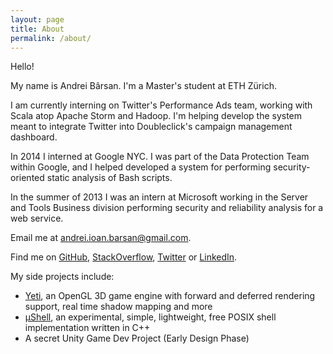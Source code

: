 ```yaml
---
layout: page
title: About
permalink: /about/
---
```


Hello!

My name is Andrei Bârsan. I'm a Master's student at ETH Zürich.

I am currently interning on Twitter's Performance Ads team, working with Scala
atop Apache Storm and Hadoop.  I'm helping develop the system meant to
integrate Twitter into Doubleclick's campaign management dashboard.

In 2014 I interned at Google NYC. I was part of the Data Protection Team within
Google, and I helped developed a system for performing security-oriented static
analysis of Bash scripts.

In the summer of 2013 I was an intern at Microsoft working in the Server and
Tools Business division performing security and reliability analysis for a web
service.

Email me at <a title="Obfuscated email addresses are so 2010."
href="mailto:andrei.ioan.barsan@gmail.com">andrei.ioan.barsan@gmail.com</a>.

Find me on [GitHub](https://github.com/andreibarsan),
[StackOverflow](https://stackoverflow.com/users/1055295/andrei-b%C3%A2rsan),
[Twitter](https://twitter.com/andreib) or
[LinkedIn](https://www.linkedin.com/profile/view?id=288997587).

My side projects include:

 * [Yeti](https://github.com/andreibarsan/Yeti), an OpenGL 3D game engine with
 forward and deferred rendering support, real time shadow mapping and more
 * [µShell](https://github.com/andreibarsan/uShell), an experimental, simple,
 lightweight, free POSIX shell implementation written in C++
 * A secret Unity Game Dev Project (Early Design Phase)
